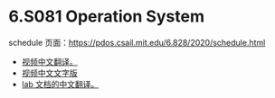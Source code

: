 # 6.S081 Operation System

schedule 页面：https://pdos.csail.mit.edu/6.828/2020/schedule.html

* [视频中文翻译。](https://www.bilibili.com/video/BV19k4y1C7kA)
* [视频中文文字版](https://mit-public-courses-cn-translatio.gitbook.io/mit6-s081/)
* [lab 文档的中文翻译。](https://github.com/duguosheng/6.S081-All-in-one)